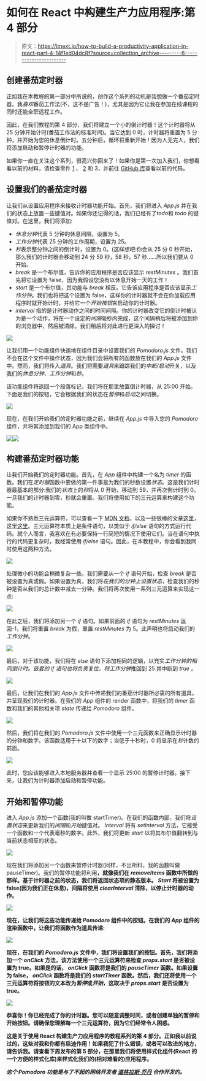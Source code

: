 # 如何在 React 中构建生产力应用程序:第 4 部分

> 原文：<https://itnext.io/how-to-build-a-productivity-application-in-react-part-4-14f1ed04dc8f?source=collection_archive---------6----------------------->

## 创建番茄定时器

正如我在本教程的第一部分中所说的，创作这个系列的动机是我想做一个番茄定时器。我*喜欢*番茄工作法(不，这不是广告！)，尤其是因为它让我在参加在线课程的同时还能全职远程工作。

因此，在我们教程的第 4 部分，我们将建立一个小的倒计时器！这个计时器将从 25 分钟开始计时(番茄工作法的标准时间)。当它达到 0 时，计时器将重置为 5 分钟，并开始为您的休息倒计时。五分钟后，循环将重新开始！因为人无完人，我们将添加启动和暂停计时器的功能。

如果你一直在关注这个系列，很高兴你回来了！如果你是第一次加入我们，你想看看以前的材料，请检查零件 [1](/how-to-build-a-productivity-application-in-react-part-1-9f0c7ee65772) 、 [2](/how-to-build-a-productivity-application-in-react-part-2-7a5f9b8fed3) 和 3，并前往 [GitHub 库](https://github.com/csinozich/productivity-app)查看以前的代码。

## 设置我们的番茄定时器

让我们从设置应用程序来接收计时器功能开始。首先，我们将进入 *App.js* 并在我们的状态上放置一些键值对。如果你还记得的话，我们已经有了*todo*和 *todo* 的键值对。在这里，我们将添加:

*   *休息分钟*代表 5 分钟的休息间隔，设置为 5。
*   *工作分钟*代表 25 分钟的工作周期，设置为 25。
*   *秒*表示整分钟之间的倒计时，设置为 0。(这样想吧:你会从 25 分 0 秒开始，那么我们的计时器会移动到 24 分 59 秒，58 秒，57 秒……所以我们要从 0 开始。
*   *break* 是一个布尔值，告诉你的应用程序是否应该显示 *restMinutes* 。我们首先将它设置为 false，因为我假设您没有以休息开始一天的工作！
*   *start* 是一个布尔值，其功能与 *break* 相反。它告诉应用程序是否应该显示*工作分钟*。我们也将把这个设置为 false，这样你的计时器就不会在你加载应用程序时就开始计时，并给它一个*开始按钮*来启动你的计时器。
*   *interval* 指的是计时器动作之间的时间间隔。你的计时器改变它的倒计时被认为是一个动作，将在一个设定的*间隔*毫秒内完成，这个间隔稍后将被添加到你的浏览器中，然后被清除。我们稍后将对此进行更深入的探讨！

![](img/54d9471899d7d69b55b40e13f7ab2ae4.png)

让我们用一个功能组件快速地在组件目录中设置我们的 *Pomodoro.js* 文件。我们不会在这个文件中操作状态，因为我们会将所有的函数放在我们的 *App.js* 文件中。然而，我们将传入*道具*。我们将需要*道具*来跟踪我们的*中断/启动*开关，以及我们的*休息分钟*、*工作分钟*和*秒*。

该功能组件将返回一个段落标记，我们将在那里放置倒计时器，从 25:00 开始。下面是我们的按钮，它会根据我们的状态在*暂停*和*启动*之间切换。

![](img/690f4affde2e5915fc038ec8c295718d.png)

现在，在我们开始我们的定时器功能之前，继续在 *App.js* 中导入您的 *Pomodoro* 组件，并将其添加到我们的 App 类组件中。

![](img/946ddf74840072314f2a485e46759973.png)![](img/4b4938aff566de5cab0090a064b4d268.png)

## 构建番茄定时器功能

让我们开始我们的定时器功能。首先，在 *App* 组件中构建一个名为 *timer* 的函数。我们在*定时器*函数中要做的第一件事是为我们的秒数设置*状态*。这是我们计时器最基本的部分:我们的*状态*上的*秒*将从 0 开始，移动到 59，并再次倒计时到 0。一旦我们的计时器到零，秒就会重置。我们将使用如下的三元运算来构建这个功能。

如果你不熟悉三元运算符，可以查看一下 [MDN 文档](https://developer.mozilla.org/en-US/docs/Web/JavaScript/Reference/Operators/Conditional_Operator)，以及一些很棒的文章[这里](https://codeburst.io/javascript-the-conditional-ternary-operator-explained-cac7218beeff)，这里[这里](https://scotch.io/tutorials/understand-the-javascript-ternary-operator-like-abc)。三元运算符本质上是条件语句，以类似于 *if/else* 语句的方式运行代码。就个人而言，我喜欢在有必要保持一行简短的情况下使用它们。当在语句中执行的代码更复杂时，我经常使用 *if/else* 语句。因此，在本教程中，你会看到我同时使用这两种方法。

![](img/aad2ca0c9bf224e664e649d86af6e5e9.png)

处理微小的功能会稍微复杂一些。我们需要从一个 *if* 语句开始，检查 *break* 是否被设置为真或假。如果设置为真，我们将*在我们的分钟上设置状态*，检查我们的秒钟是否从我们的总计数中减去一分钟。我们将再次使用一系列三元运算来实现这一点:

![](img/67bff5c322cf29e60b907510cd94118e.png)

在此之后，我们将添加另一个 *if* 语句。如果前面的 *if* 语句为 *restMinutes* 返回-1，我们将重置 *break* 为假，重置 *restMinutes* 为 5。此声明也将启动我们的*工作分钟*。

![](img/f3e0e3f1ed2e41626ff3e3fd7e9523a8.png)

最后，对于该功能，我们将在 *else* 语句下添加相同的逻辑，以充实*工作分钟的相同倒计时。*嵌套的 *if* 语句也将负责复位，将*工作分钟*推回到 25 并中断到 *true* 。

![](img/9f4c745c6e9133722677af6e9ace55bd.png)

最后，让我们在我们的 *App.js* 文件中传递我们的番茄计时器所必需的所有道具，并呈现我们的计时器。在我们的 *App* 组件的 render 函数中，将我们的 *timer* 函数和我们的其他相关项 *state* 传递给 *Pomodoro* 组件。

![](img/43f8106240bd31e374029ab01ab6cf40.png)

然后，我们将在我们的 *Pomodoro.js* 文件中使用一个三元函数来正确显示计时器的分钟和数字。该函数适用于十以下的数字；当低于十秒时，0 将显示在*秒*计数的前面。

![](img/3d9dafddb9e7e2e078f7084320d0e1f4.png)

此时，您应该能够进入本地服务器并查看一个显示 25:00 的暂停计时器。接下来，让我们为计时器添加启动和暂停功能。

## 开始和暂停功能

进入 *App.js* 添加一个函数(我的叫做 startTimer)。在我们的函数内部，我们将*设置状态*来更新我们的*间隔*和*开始*键值对。 *Interval* 将有 *setInterval* 方法，它接受一个函数和一个代表毫秒的数字。此外，我们将更新 *start* 以将其布尔值翻转到与当前状态相反的状态。

![](img/89e72f296e6c1960dfcc95dd66e6e6fb.png)

现在我们将添加另一个函数来暂停计时器(同样，不出所料，我的函数叫做 pauseTimer)。我们的暂停功能将利用[](https://reactjs.org/docs/react-component.html)**，就像我们在 *removeItems* 函数中所做的那样。基于计时器之前的状态，我们将返回状态项的静态版本。 *Start* 将被设置为 false(因为我们正在休息)，间隔将使用 *clearInterval* 清除，以停止计时器的动作。**

**![](img/513b25f0a7b365a856550af8d441fe7c.png)**

**现在，让我们将这些功能传递给 *Pomodoro* 组件中的按钮。在我们的 *App* 组件的渲染函数中，让我们将函数作为道具传递:**

**![](img/a2c0b795f073a538f9627d2a424e735e.png)**

**现在，在我们的 *Pomodoro.js* 文件中，我们将设置我们的按钮。首先，我们将添加一个 *onClick* 方法，该方法使用一个三元运算符来检查 *props.start* 是否被设置为 true。如果是的话， *onClick* 函数将是我们的 *pauseTimer* 函数。如果设置为 false， *onClick* 函数将是我们的 *startTimer* 函数。然后，我们还将使用一个三元运算符将按钮的文本改为*暂停*或*开始*，这取决于 *props.start* 是否设置为 true。**

**![](img/9760c4d4324a8b9a41e03997a88f240e.png)**

**恭喜你！你已经完成了你的计时器。您可以随意调整时间，或者创建单独的暂停和开始按钮。请确保您理解每一个三元运算符，因为它们经常令人困惑。**

**这是关于使用 React 构建生产力应用程序的教程系列的第 4 部分。正如我以前说过的，这些对我和你都有启迪作用！如果我犯了什么错误，或者可以改进的地方，请告诉我。请查看下周发布的第 5 部分，在那里我们将使用样式化组件(React 的一个方便的样式化库)来样式化我们的(相对难看的)应用程序。**

***这个 Pomodoro 功能是与了不起的网络开发者* [*道格拉斯·乔丹*](https://www.douglasjordan.me/) *合作开发的。***
